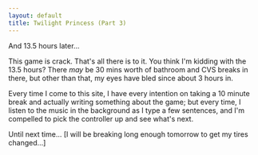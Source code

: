 ```yaml
---
layout: default
title: Twilight Princess (Part 3)
---
```


And 13.5 hours later...

This game is crack. That's all there is to it. You think I'm kidding with the
13.5 hours? There _may_ be 30 mins worth of bathroom and CVS breaks in
there, but other than that, my eyes have bled since about 3 hours in.

Every time I come to this site, I have every intention on taking a 10 minute
break and actually writing something about the game; but every time, I listen
to the music in the background as I type a few sentences, and I'm compelled to
pick the controller up and see what's next.

Until next time... [I will be breaking long enough tomorrow to get my tires
changed...]

